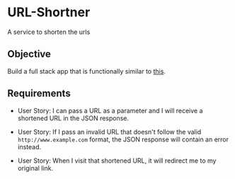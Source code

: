 # URL-Shortner
A service to shorten the urls

## Objective

Build a full stack app that is functionally similar to [this](https://little-url.herokuapp.com/).

## Requirements

* User Story: I can pass a URL as a parameter and I will receive a shortened URL in the JSON response.

* User Story: If I pass an invalid URL that doesn't follow the valid `http://www.example.com` format, the JSON response will contain an error instead.

* User Story: When I visit that shortened URL, it will redirect me to my original link.

